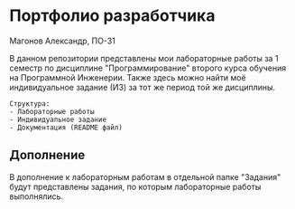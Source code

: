# Портфолио разработчика

 Магонов Александр, ПО-31

В данном репозитории представлены мои лабораторные работы за 1 семестр по дисциплине "Программирование" второго курса обучения на Программной Инженерии.
Также здесь можно найти моё индивидуальное задание (ИЗ) за тот же период той же дисциплины.

	Структура:
	- Лабораторные работы
	- Индивидуальное задание
	- Документация (README файл)
  
## Дополнение

 В дополнение к лабораторным работам в отдельной папке "Задания" будут представлены задания, по которым лабораторные работы выполнялись.
